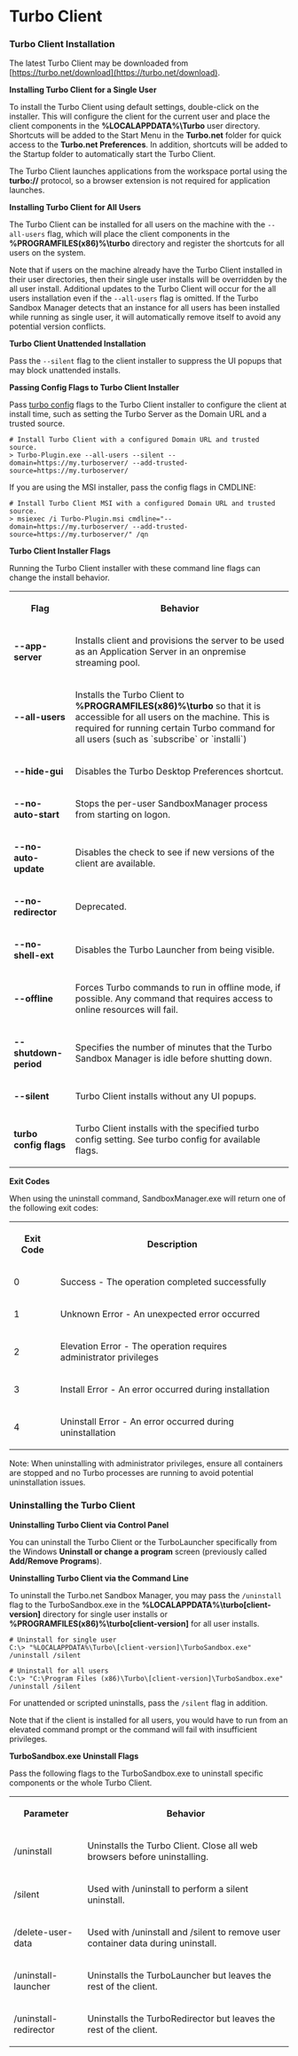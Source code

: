 # Turbo Client

### Turbo Client Installation

The latest Turbo Client may be downloaded from [https://turbo.net/download](https://turbo.net/download).

**Installing Turbo Client for a Single User**

To install the Turbo Client using default settings, double-click on the installer. This will configure the client for the current user and place the client components in the **%LOCALAPPDATA%\Turbo** user directory. Shortcuts will be added to the Start Menu in the **Turbo.net** folder for quick access to the **Turbo.net Preferences**. In addition, shortcuts will be added to the Startup folder to automatically start the Turbo Client.

The Turbo Client launches applications from the workspace portal using the **turbo://** protocol, so a browser extension is not required for application launches.

**Installing Turbo Client for All Users**

The Turbo Client can be installed for all users on the machine with the `--all-users` flag, which will place the client components in the **%PROGRAMFILES(x86)%\turbo** directory and register the shortcuts for all users on the system.

Note that if users on the machine already have the Turbo Client installed in their user directories, then their single user installs will be overridden by the all user install. Additional updates to the Turbo Client will occur for the all users installation even if the `--all-users` flag is omitted. If the Turbo Sandbox Manager detects that an instance for all users has been installed while running as single user, it will automatically remove itself to avoid any potential version conflicts.

**Turbo Client Unattended Installation**

Pass the `--silent` flag to the client installer to suppress the UI popups that may block unattended installs.

**Passing Config Flags to Turbo Client Installer**

Pass [turbo config](https://turbo.net/docs/reference/command-line/config) flags to the Turbo Client installer to configure the client at install time, such as setting the Turbo Server as the Domain URL and a trusted source.

```
# Install Turbo Client with a configured Domain URL and trusted source.
> Turbo-Plugin.exe --all-users --silent --domain=https://my.turboserver/ --add-trusted-source=https://my.turboserver/
```

If you are using the MSI installer, pass the config flags in CMDLINE:

```
# Install Turbo Client MSI with a configured Domain URL and trusted source.
> msiexec /i Turbo-Plugin.msi cmdline="--domain=https://my.turboserver/ --add-trusted-source=https://my.turboserver/" /qn
```

**Turbo Client Installer Flags**

Running the Turbo Client installer with these command line flags can change the install behavior.

<table>
    <tr>
       <th data-column="0">
          <div><p>Flag</p></div>
       </th>
       <th data-column="1">
          <div><p>Behavior</p></div>
       </th>
    </tr>
    <tr>
       <td><p><strong>--app-server</strong></p></td>
       <td><p>Installs client and provisions the server to be used as an Application Server in an onpremise streaming pool.</p></td>
    </tr>
    <tr>
       <td><p><strong>--all-users</strong></p></td>
       <td><p>Installs the Turbo Client to <strong>%PROGRAMFILES(x86)%\turbo</strong> so that it is accessible for all users on the machine. This is required for running certain Turbo command for all users (such as `subscribe` or `installi`)</p></td>
    </tr>
    <tr>
       <td><p><strong>--hide-gui</strong></p></td>
       <td><p>Disables the Turbo Desktop Preferences shortcut.</p></td>
    </tr>
    <tr>
       <td><p><strong>--no-auto-start</strong></p></td>
       <td><p>Stops the per-user SandboxManager process from starting on logon.</p></td>
    </tr>
    <tr>
       <td><p><strong>--no-auto-update</strong></p></td>
       <td><p>Disables the check to see if new versions of the client are available.</p></td>
    </tr>
    <tr>
       <td><p><strong>--no-redirector</strong></p></td>
       <td><p>Deprecated. </p></td>
    </tr>
    <tr>
       <td><p><strong>--no-shell-ext</strong></p></td>
       <td><p>Disables the Turbo Launcher from being visible.</p></td>
    </tr>
    <tr>
       <td><p><strong>--offline</strong></p></td>
       <td><p>Forces Turbo commands to run in offline mode, if possible. Any command that requires access to online resources will fail.</p></td>
    </tr>
    <tr>
       <td><p><strong>--shutdown-period</strong></p></td>
       <td><p>Specifies the number of minutes that the Turbo Sandbox Manager is idle before shutting down.</p></td>
    </tr>
    <tr>
       <td><p><strong>--silent</strong></p></td>
       <td><p>Turbo Client installs without any UI popups.</p></td>
    </tr>
    <tr>
       <td><p><strong>turbo config flags</strong></p></td>
       <td><p>Turbo Client installs with the specified turbo config setting. See turbo config for available flags.</p></td>
      </tr>
</table>

**Exit Codes**

When using the uninstall command, SandboxManager.exe will return one of the following exit codes:

<table>
      <tr>
         <th>
            <p>Exit Code</p>
         </th>
         <th>
            <p>Description</p>
         </th>
      </tr>
      <tr>
         <td>
            <p>0</p>
         </td>
         <td>
            <p>Success - The operation completed successfully</p>
         </td>
      </tr>
      <tr>
         <td>
            <p>1</p>
         </td>
         <td>
            <p>Unknown Error - An unexpected error occurred</p>
         </td>
      </tr>
      <tr>
         <td>
            <p>2</p>
         </td>
         <td>
            <p>Elevation Error - The operation requires administrator privileges</p>
         </td>
      </tr>
      <tr>
         <td>
            <p>3</p>
         </td>
         <td>
            <p>Install Error - An error occurred during installation</p>
         </td>
      </tr>
      <tr>
         <td>
            <p>4</p>
         </td>
         <td>
            <p>Uninstall Error - An error occurred during uninstallation</p>
         </td>
      </tr>
</table>

Note: When uninstalling with administrator privileges, ensure all containers are stopped and no Turbo processes are running to avoid potential uninstallation issues.

### Uninstalling the Turbo Client

**Uninstalling Turbo Client via Control Panel**

You can uninstall the Turbo Client or the TurboLauncher specifically from the Windows **Uninstall or change a program** screen (previously called **Add/Remove Programs**).

**Uninstalling Turbo Client via the Command Line**

To uninstall the Turbo.net Sandbox Manager, you may pass the `/uninstall` flag to the TurboSandbox.exe in the **%LOCALAPPDATA%\turbo\[client-version]** directory for single user installs or **%PROGRAMFILES(x86)%\turbo\[client-version]** for all user installs.

```
# Uninstall for single user
C:\> "%LOCALAPPDATA%\Turbo\[client-version]\TurboSandbox.exe" /uninstall /silent

# Uninstall for all users
C:\> "C:\Program Files (x86)\Turbo\[client-version]\TurboSandbox.exe" /uninstall /silent
```

For unattended or scripted uninstalls, pass the `/silent` flag in addition.

Note that if the client is installed for all users, you would have to run from an elevated command prompt or the command will fail with insufficient privileges.

**TurboSandbox.exe Uninstall Flags**

Pass the following flags to the TurboSandbox.exe to uninstall specific components or the whole Turbo Client.

<table>
      <tr>
         <th>
            <p>Parameter</p>
         </th>
         <th>
            <p>Behavior</p>
         </th>
      </tr>
      <tr>
         <td>
            <p>/uninstall</p>
         </td>
         <td>
            <p>Uninstalls the Turbo Client. Close all web browsers before uninstalling.</p>
         </td>
      </tr>
      <tr>
         <td>
            <p>/silent</p>
         </td>
         <td>
            <p>Used with /uninstall to perform a silent uninstall.</p>
         </td>
      </tr>
      <tr>
         <td>
            <p>/delete-user-data</p>
         </td>
         <td>
            <p>Used with /uninstall and /silent to remove user container data during uninstall.</p>
         </td>
      </tr>
      <tr>
         <td>
            <p>/uninstall-launcher</p>
         </td>
         <td>
            <p>Uninstalls the TurboLauncher but leaves the rest of the client.</p>
         </td>
      </tr>
      <tr>
         <td>
            <p>/uninstall-redirector</p>
         </td>
         <td>
            <p>Uninstalls the TurboRedirector but leaves the rest of the client.</p>
         </td>
      </tr>
</table>
